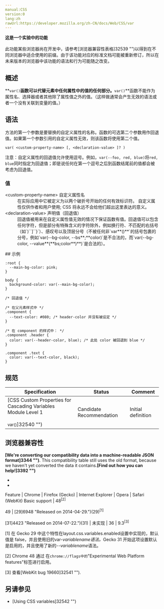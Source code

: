 ```yaml
---
manual:CSS
version:0
lang:zh
rawUrl:https://developer.mozilla.org/zh-CN/docs/Web/CSS/var
---
```






**这是一个实验中的功能**<br></br>此功能某些浏览器尚在开发中，请参考[浏览器兼容性表格]32539 "")以得到在不同浏览器中适合使用的前缀。由于该功能对应的标准文档可能被重新修订，所以在未来版本的浏览器中该功能的语法和行为可能随之改变。




## 概述<a name="概述"></a>


**`var()`**函数可以代替元素中任何属性中的值的任何部分。**`var()`**函数不能作为属性名、选择器或者其他除了属性值之外的值。（这样做通常会产生无效的语法或者一个没有关联到变量的值。）


## 语法<a name="语法"></a>


方法的第一个参数是要替换的自定义属性的名称。函数的可选第二个参数用作回退值。如果第一个参数引用的自定义属性无效，则该函数将使用第二个值。


```
var( <custom-property-name> [, <declaration-value> ]? )

```


注意：自定义属性的回退值允许使用逗号。例如，`var(--foo, red, blue)`将`red, blue`同时指定为回退值；即是说任何在第一个逗号之后到函数结尾前的值都会被考虑为回退值。



### 值<a name="值"></a>
<dl><dt id=''>&lt;custom-property-name&gt; 自定义属性名</dt><dd>在实际应用中它被定义为以两个破折号开始的任何有效标识符。 自定义属性仅供作者和用户使用; CSS 将永远不会给他们超出这里表达的意义。</dd><dt id=''>&lt;declaration-value&gt; 声明值（回退值）</dt><dd>回退值被用来在自定义属性值无效的情况下保证函数有值。回退值可以包含任何字符，但是部分有特殊含义的字符除外，例如换行符、不匹配的右括号（如`)``]``}`）、感叹号以及顶层分号（不被任何非`var**()**`的括号包裹的分号，例如`var(--bg-color, --bs**;**color)`是不合法的，而`var(--bg-color, --value**(**bs;color**)**)`是合法的）。</dd></dl>
## 示例<a name="示例"></a>

```
:root {
  --main-bg-color: pink;
}

body {
  background-color: var(--main-bg-color);
}
```

```
/* 回退值 */

/* 在父元素样式中 */
.component {
  --text-color: #080; /* header-color 并没有被设定 */
}

/* 在 component 的样式中： */
.component .header {
  color: var(--header-color, blue); /* 此处 color 被回退到 blue */
}

.component .text {
  color: var(--text-color, black);
}
```

## 规范<a name="规范"></a>

Specification | Status | Comment 
 ---  |  ---  |  ---  | 
[CSS Custom Properties for Cascading Variables Module Level 1<br></br><small>var()</small>]32540 "") | Candidate Recommendation | Initial definition 


## 浏览器兼容性<a name="浏览器兼容性"></a>


**[We&#39;re converting our compatibility data into a machine-readable JSON format]3344 "")**. This compatibility table still uses the old format, because we haven&#39;t yet converted the data it contains.**[Find out how you can help!]3392 "")**


* 
* 

Feature | Chrome | Firefox (Gecko) | Internet Explorer | Opera | Safari (WebKit) 
Basic support | 48<sup>[2]</sup><br></br>49 | [29]6948 "Released on 2014-04-29.")(29)<sup>[1]</sup><br></br>[31]4423 "Released on 2014-07-22.")(31) | 未实现 | 36 | 9.3<sup>[3]</sup> 





[1] 在 Gecko 29 中这个特性在layout.css.variables.enabled设置中实现的，默认值是 false，并且使用旧的var-<var>variablename语法。</var>Gecko 31 开始这项设置默认是启用的，并且使用了新的--<var>variablename</var>语法。



[2] Chrome 48 通过 在`chrome://flags中的`&quot;Experimental Web Platform features&quot;标签进行启用。



[3] 查看[WebKit bug 19660]32541 "").


## 另请参见<a name="另请参见"></a>

* [Using CSS variables]32542 "")



